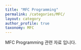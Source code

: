 ```yaml
---
title: "MFC Programming"
permalink: /categories/MFC/
layout: category
author_profile: true
taxonomy: MFC
---
```


MFC Programming 관련 자료 입니다.